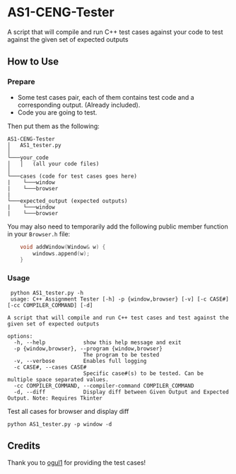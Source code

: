 # AS1-CENG-Tester
 A script that will compile and run C++ test cases against your code to test against the given set of expected outputs

## How to Use

### Prepare
 - Some test cases pair, each of them contains test code and a corresponding output. (Already included).
 - Code you are going to test.

Then put them as the following:

```
AS1-CENG-Tester
│   AS1_tester.py
│
└───your_code
│   │   (all your code files)
│   
└───cases (code for test cases goes here)
|    └───window
|    └───browser
|    
└───expected_output (expected outputs)
|    └───window
|    └───browser
```
You may also need to temporarily add the following public member function in your ```Browser.h``` file:
```cpp
    void addWindow(Window& w) {
        windows.append(w);
    }
```

### Usage
```
 python AS1_tester.py -h 
 usage: C++ Assignment Tester [-h] -p {window,browser} [-v] [-c CASE#] [-cc COMPILER_COMMAND] [-d]

A script that will compile and run C++ test cases and test against the given set of expected outputs

options:
  -h, --help            show this help message and exit
  -p {window,browser}, --program {window,browser}
                        The program to be tested
  -v, --verbose         Enables full logging
  -c CASE#, --cases CASE#
                        Specific case#(s) to be tested. Can be multiple space separated values.
  -cc COMPILER_COMMAND, --compiler-command COMPILER_COMMAND
  -d, --diff            Display diff between Given Output and Expected Output. Note: Requires Tkinter
  ```
  
  Test all cases for browser and display diff
  ```
  python AS1_tester.py -p window -d 
  ```
## Credits
Thank you to [ogul1](https://github.com/ogul1) for providing the test cases!  
